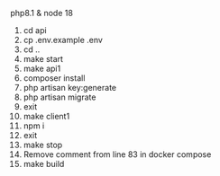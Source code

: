 php8.1 & node 18
1. cd api
2. cp .env.example .env
3. cd ..
4. make start
5. make api1
6. composer install
7. php artisan key:generate
9. php artisan migrate
10. exit
11. make client1
12. npm i
13. exit
14. make stop
15. Remove comment from line 83 in docker compose
16. make build
